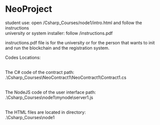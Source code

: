 # NeoProject<br>
student use: open /Csharp_Courses/node1/intro.html and follow the instructions<br>
university or system installer: follow /instructions.pdf<br>

instructions.pdf file is for the university or for the person that wants to 
init and run the blockchain and the registration system.<br>

Codes Locations:<br><br>

The C# code of the contract path: <br>
.\Csharp_Courses\NeoContract1\NeoContract1\Contract1.cs<br><br>

The NodeJS code of the user interface path:<br>
.\Csharp_Courses\node1\mynode\server1.js<br><br>

The HTML files are located in directory: <br>
.\Csharp_Courses\node1<br><br>
